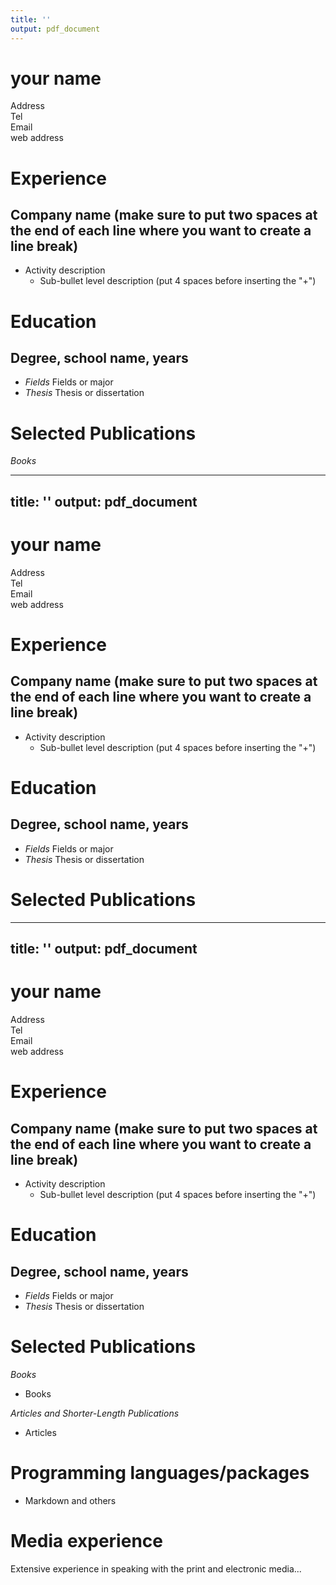 ```yaml
---
title: ''
output: pdf_document
---
```



# your name
Address  
Tel  
Email  
web address  

# Experience  
## Company name (make sure to put two spaces at the end of each line where you want to create a line break)
* Activity description
    + Sub-bullet level description (put 4 spaces before inserting the "+")

# Education

## Degree, school name, years  
* *Fields* Fields or major
* *Thesis* Thesis or dissertation
 
# Selected Publications

*Books*  

---
title: ''
output: pdf_document
---


# your name
Address  
Tel  
Email  
web address  

# Experience  
## Company name (make sure to put two spaces at the end of each line where you want to create a line break)
* Activity description
    + Sub-bullet level description (put 4 spaces before inserting the "+")

# Education

## Degree, school name, years  
* *Fields* Fields or major
* *Thesis* Thesis or dissertation
 
# Selected Publications

---
title: ''
output: pdf_document
---


# your name
Address  
Tel  
Email  
web address  

# Experience  
## Company name (make sure to put two spaces at the end of each line where you want to create a line break)
* Activity description
    + Sub-bullet level description (put 4 spaces before inserting the "+")

# Education

## Degree, school name, years  
* *Fields* Fields or major
* *Thesis* Thesis or dissertation
 
# Selected Publications

*Books*  

* Books   

*Articles and Shorter-Length Publications* 

* Articles  


# Programming languages/packages
* Markdown and others  

# Media experience
Extensive experience in speaking with the print and electronic media...









 



                                     
                                     






 



                                     
                                    
